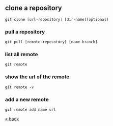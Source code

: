 
## clone a repository
	git clone [url-repository] [dir-name](optional)

### pull a repository
    git pull [remote-reposotory] [name-branch]
    
### list all remote
	git remote
### show the url of the remote
	git remote -v
### add a new remote
    git remote add name url
  
[&laquo; back](https://github.com/MRCardoso/git-code/blob/master/topics/tag.md)
